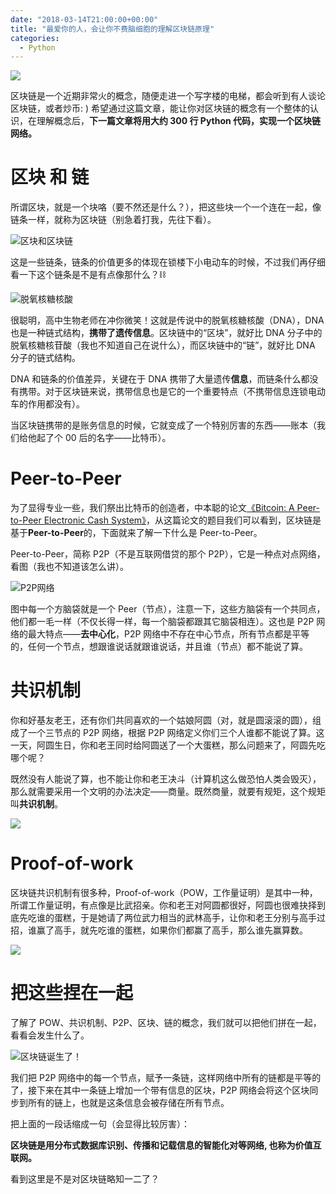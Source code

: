 ```yaml
---
date: "2018-03-14T21:00:00+00:00"
title: "最爱你的人，会让你不费脑细胞的理解区块链原理"
categories:
  - Python
---
```


![](/images/20180314_01.png)

区块链是一个近期非常火的概念，随便走进一个写字楼的电梯，都会听到有人谈论区块链，或者炒币: ) 希望通过这篇文章，能让你对区块链的概念有一个整体的认识，在理解概念后，**下一篇文章将用大约 300 行 Python 代码，实现一个区块链网络。**

# 区块 和 链

所谓区块，就是一个块咯（要不然还是什么？），把这些块一个一个连在一起，像链条一样，就称为区块链（别急着打我，先往下看）。

![区块和区块链](/images/20180314_02.jpg)

这是一些链条，链条的价值更多的体现在锁楼下小电动车的时候，不过我们再仔细看一下这个链条是不是有点像那什么？⛓

![脱氧核糖核酸](/images/20180314_03.gif)

很聪明，高中生物老师在冲你微笑！这就是传说中的脱氧核糖核酸（DNA），DNA 也是一种链式结构，**携带了遗传信息**。区块链中的“区块”，就好比 DNA 分子中的脱氧核糖核苷酸（我也不知道自己在说什么），而区块链中的“链”，就好比 DNA 分子的链式结构。

DNA 和链条的价值差异，关键在于 DNA 携带了大量遗传**信息**，而链条什么都没有携带。对于区块链来说，携带信息也是它的一个重要特点（不携带信息连锁电动车的作用都没有）。

当区块链携带的是账务信息的时候，它就变成了一个特别厉害的东西——账本（我们给他起了个 00 后的名字——比特币）。

# Peer-to-Peer

为了显得专业一些，我们祭出比特币的创造者，中本聪的论文[《Bitcoin: A Peer-to-Peer Electronic Cash System》](https://bitcoin.org/bitcoin.pdf)，从这篇论文的题目我们可以看到，区块链是基于**Peer-to-Peer**的，下面就来了解一下什么是 Peer-to-Peer。

Peer-to-Peer，简称 P2P（不是互联网借贷的那个 P2P），它是一种点对点网络，看图（我也不知道该怎么讲）。

![P2P网络](/images/20180314_04.jpg)

图中每一个方脑袋就是一个 Peer（节点），注意一下，这些方脑袋有一个共同点，他们都一毛一样（不仅长得一样，每一个脑袋都跟其它脑袋相连）。这也是 P2P 网络的最大特点——**去中心化**，P2P 网络中不存在中心节点，所有节点都是平等的，任何一个节点，想跟谁说话就跟谁说话，并且谁（节点）都不能说了算。

# 共识机制

你和好基友老王，还有你们共同喜欢的一个姑娘阿圆（对，就是圆滚滚的圆），组成了一个三节点的 P2P 网络，根据 P2P 网络定义你们三个人谁都不能说了算。这一天，阿圆生日，你和老王同时给阿圆送了一个大蛋糕，那么问题来了，阿圆先吃哪个呢？

既然没有人能说了算，也不能让你和老王决斗（计算机这么做恐怕人类会毁灭），那么就需要采用一个文明的办法决定——商量。既然商量，就要有规矩，这个规矩叫**共识机制**。

![](/images/20180314_05.png)

# Proof-of-work

区块链共识机制有很多种，Proof-of-work（POW，工作量证明）是其中一种，所谓工作量证明，有点像是比武招亲。你和老王对阿圆都很好，阿圆也很难抉择到底先吃谁的蛋糕，于是她请了两位武力相当的武林高手，让你和老王分别与高手过招，谁赢了高手，就先吃谁的蛋糕，如果你们都赢了高手，那么谁先赢算数。

![](/images/20180314_06.jpg)

# 把这些捏在一起

了解了 POW、共识机制、P2P、区块、链的概念，我们就可以把他们拼在一起，看看会发生什么了。

![区块链诞生了！](/images/20180314_07.jpeg)

我们把 P2P 网络中的每一个节点，赋予一条链，这样网络中所有的链都是平等的了，接下来在其中一条链上增加一个带有信息的区块，P2P 网络会将这个区块同步到所有的链上，也就是这条信息会被存储在所有节点。

把上面的一段话缩成一句（会显得比较厉害）：

**区块链是用分布式数据库识别、传播和记载信息的智能化对等网络, 也称为价值互联网。**

看到这里是不是对区块链略知一二了？

